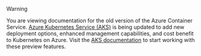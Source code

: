 > [!WARNING]
> You are viewing documentation for the old version of the Azure Container Service. [Azure Kubernetes Service (AKS)](../articles/aks/intro-kubernetes.md) is being updated to add new deployment options, enhanced management capabilities, and cost benefit to Kubernetes on Azure. Visit the [AKS documentation](../articles/aks/intro-kubernetes.md) to start working with these preview features.
>
>
